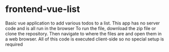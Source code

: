 # frontend-vue-list
Basic vue application to add various todos to a list. This app has no server code and is all run in the browser
To run the file, download the zip file or clone the repository. Then navigate to where the files are and open them
in a web browser. All of this code is executed client-side so no special setup is required
